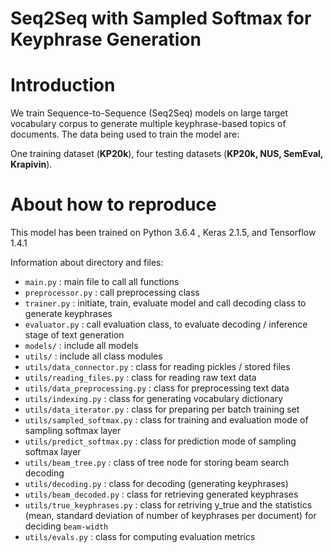# Seq2Seq with Sampled Softmax for Keyphrase Generation

Introduction
==========

We train Sequence-to-Sequence (Seq2Seq) models on large target vocabulary corpus to generate multiple keyphrase-based topics of documents. The data being used to train the model are:

One training dataset (**KP20k**), four testing datasets (**KP20k, NUS, SemEval, Krapivin**).

About how to reproduce
======================

This model has been trained on Python 3.6.4 , Keras 2.1.5, and Tensorflow 1.4.1

Information about directory and files:

* `main.py` : main file to call all functions
* `preprocessor.py` : call preprocessing class
* `trainer.py` : initiate, train, evaluate model and call decoding class to generate keyphrases
* `evaluator.py` : call evaluation class, to evaluate decoding / inference stage of text generation  
* `models/` : include all models
* `utils/` : include all class modules
* `utils/data_connector.py` : class for reading pickles / stored files
* `utils/reading_files.py` : class for reading raw text data 
* `utils/data_preprocessing.py` : class for preprocessing text data
* `utils/indexing.py` : class for generating vocabulary dictionary 
* `utils/data_iterator.py` : class for preparing per batch training set 
* `utils/sampled_softmax.py` : class for training and evaluation mode of sampling softmax layer 
* `utils/predict_softmax.py` : class for prediction mode of sampling softmax layer
* `utils/beam_tree.py` : class of tree node for storing beam search decoding 
* `utils/decoding.py` : class for decoding (generating keyphrases)
* `utils/beam_decoded.py` : class for retrieving generated keyphrases
* `utils/true_keyphrases.py` : class for retriving y_true and the statistics (mean, standard deviation of number of keyphrases per document) for deciding `beam-width` 
* `utils/evals.py` : class for computing evaluation metrics

